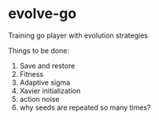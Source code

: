 # evolve-go
Training go player with evolution strategies

Things to be done:

1. Save and restore
1. Fitness
1. Adaptive sigma
1. Xavier initialization
1. action noise
1. why seeds are repeated so many times?